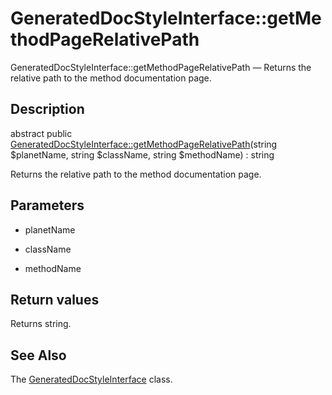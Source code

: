 GeneratedDocStyleInterface::getMethodPageRelativePath
================

GeneratedDocStyleInterface::getMethodPageRelativePath — Returns the relative path to the method documentation page.

Description
---------------


abstract public [GeneratedDocStyleInterface::getMethodPageRelativePath](https://github.com/lingtalfi/DocTools/blob/master/doc/api/DocTools/GeneratedDocStyle/GeneratedDocStyleInterface/getMethodPageRelativePath.md)(string $planetName, string $className, string $methodName) : string




Returns the relative path to the method documentation page.




Parameters
--------------


- planetName
    

- className
    

- methodName
    


Return values
----------------

Returns string.









See Also
-----------

The [GeneratedDocStyleInterface](https://github.com/lingtalfi/DocTools/blob/master/doc/api/DocTools/GeneratedDocStyle/GeneratedDocStyleInterface.md) class.
